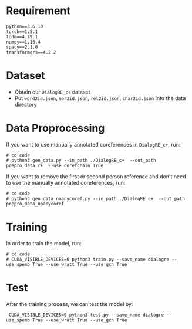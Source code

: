 # Requirement
```
python==3.6.10 
torch==1.5.1
tqdm==4.29.1
numpy==1.15.4
spacy==2.1.0
transformers==4.2.2
```

# Dataset
- Obtain our `DialogRE_c+` dataset 
- Put `word2id.json`, `ner2id.json`, `rel2id.json`, `char2id.json` into the data directory

# Data Proprocessing
If you want to use manually annotated coreferences in `DialogRE_c+`, run:

```
# cd code
# python3 gen_data.py --in_path ./DialogRE_c+  --out_path  prepro_data_c+  --use_corefchain True
```

If you want to remove the first or second person reference and don't need to use the manually annotated coreferences, run: 

```
# cd code
# python3 gen_data_noanycoref.py --in_path ./DialogRE_c+  --out_path  prepro_data_noanycoref
```

# Training
In order to train the model, run:

```
# cd code
# CUDA_VISIBLE_DEVICES=0 python3 train.py --save_name dialogre --use_spemb True --use_wratt True --use_gcn True
```

# Test
After the training process, we can test the model by:

```
 CUDA_VISIBLE_DEVICES=0 python3 test.py --save_name dialogre --use_spemb True --use_wratt True --use_gcn True
```